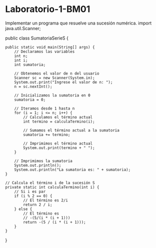 # Laboratorio-1-BM01
Implementar un programa que resuelve una sucesión numérica.
import java.util.Scanner;

public class SumatoriaSerieS {

    public static void main(String[] args) {
        // Declaramos las variables
        int n;
        int i;
        int sumatoria;

        // Obtenemos el valor de n del usuario
        Scanner sc = new Scanner(System.in);
        System.out.print("Ingrese el valor de n: ");
        n = sc.nextInt();

        // Inicializamos la sumatoria en 0
        sumatoria = 0;

        // Iteramos desde 1 hasta n
        for (i = 1; i <= n; i++) {
            // Calculamos el término actual
            int termino = calculaTermino(i);

            // Sumamos el término actual a la sumatoria
            sumatoria += termino;

            // Imprimimos el término actual
            System.out.print(termino + " ");
        }

        // Imprimimos la sumatoria
        System.out.println();
        System.out.println("La sumatoria es: " + sumatoria);
    }

    // Calcula el término i de la sucesión S
    private static int calculaTermino(int i) {
        // Si i es par
        if (i % 2 == 0) {
            // El término es 2/i
            return 2 / i;
        } else {
            // El término es
            // -(5/(i * (i + 1)))
            return -(5 / (i * (i + 1)));
        }
    }
}

